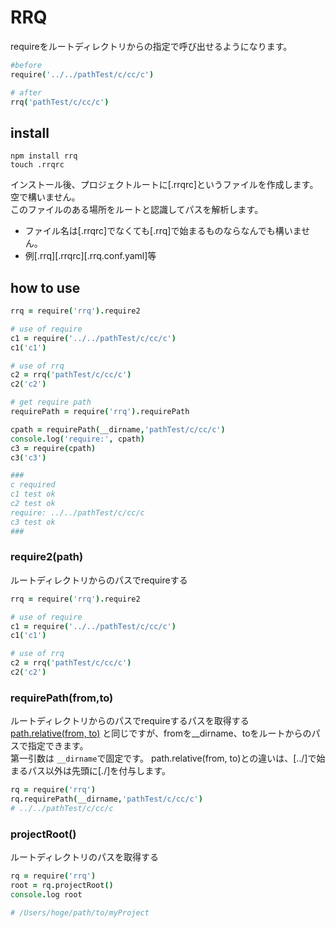 # RRQ
requireをルートディレクトリからの指定で呼び出せるようになります。

```coffee
#before
require('../../pathTest/c/cc/c')

# after
rrq('pathTest/c/cc/c')
```
## install

```
npm install rrq
touch .rrqrc
```
インストール後、プロジェクトルートに[.rrqrc]というファイルを作成します。空で構いません。  
このファイルのある場所をルートと認識してパスを解析します。

* ファイル名は[.rrqrc]でなくても[.rrq]で始まるものならなんでも構いません。
* 例[.rrq][.rrqrc][.rrq.conf.yaml]等

## how to use


```coffee
rrq = require('rrq').require2

# use of require
c1 = require('../../pathTest/c/cc/c')
c1('c1')

# use of rrq
c2 = rrq('pathTest/c/cc/c')
c2('c2')

# get require path
requirePath = require('rrq').requirePath

cpath = requirePath(__dirname,'pathTest/c/cc/c')
console.log('require:', cpath)
c3 = require(cpath)
c3('c3')

###
c required
c1 test ok
c2 test ok
require: ../../pathTest/c/cc/c
c3 test ok
###
```

### require2(path)
ルートディレクトリからのパスでrequireする

```coffee
rrq = require('rrq').require2

# use of require
c1 = require('../../pathTest/c/cc/c')
c1('c1')

# use of rrq
c2 = rrq('pathTest/c/cc/c')
c2('c2')
```

### requirePath(from,to)
ルートディレクトリからのパスでrequireするパスを取得する  
[path.relative(from, to)](http://nodejs.jp/nodejs.org_ja/api/path.html#path_path_relative_from_to) と同じですが、fromを__dirname、toをルートからのパスで指定できます。  
第一引数は `__dirname`で固定です。
path.relative(from, to)との違いは、[../]で始まるパス以外は先頭に[./]を付与します。

```coffee
rq = require('rrq')
rq.requirePath(__dirname,'pathTest/c/cc/c')
# ../../pathTest/c/cc/c
```
### projectRoot()
ルートディレクトリのパスを取得する

```coffee
rq = require('rrq')
root = rq.projectRoot()
console.log root

# /Users/hoge/path/to/myProject
```
